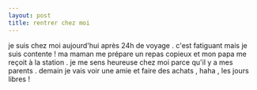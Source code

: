 ```yaml
---
layout: post
title: rentrer chez moi
---
```


je suis chez moi aujourd'hui après 24h de voyage . c'est fatiguant mais je suis contente ! ma maman me prépare un repas copieux et mon papa me reçoit à la station . je me sens heureuse chez moi parce qu'il y a mes parents . demain je vais voir une amie et faire des achats , haha , les jours libres !

